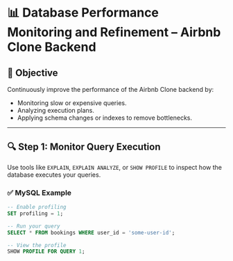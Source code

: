 # 📊 Database Performance Monitoring and Refinement – Airbnb Clone Backend

## 🎯 Objective

Continuously improve the performance of the Airbnb Clone backend by:
- Monitoring slow or expensive queries.
- Analyzing execution plans.
- Applying schema changes or indexes to remove bottlenecks.

---

## 🔍 Step 1: Monitor Query Execution

Use tools like `EXPLAIN`, `EXPLAIN ANALYZE`, or `SHOW PROFILE` to inspect how the database executes your queries.

### ✅ MySQL Example

```sql
-- Enable profiling
SET profiling = 1;

-- Run your query
SELECT * FROM bookings WHERE user_id = 'some-user-id';

-- View the profile
SHOW PROFILE FOR QUERY 1;
